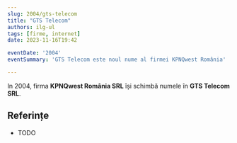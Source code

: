 ```yaml
---
slug: 2004/gts-telecom
title: "GTS Telecom"
authors: ilg-ul
tags: [firme, internet]
date: 2023-11-16T19:42

eventDate: '2004'
eventSummary: 'GTS Telecom este noul nume al firmei KPNQwest România'

---
```


In 2004, firma **KPNQwest România SRL** își schimbă numele în
**GTS Telecom SRL**.

<!-- truncate -->

## Referințe

- TODO
